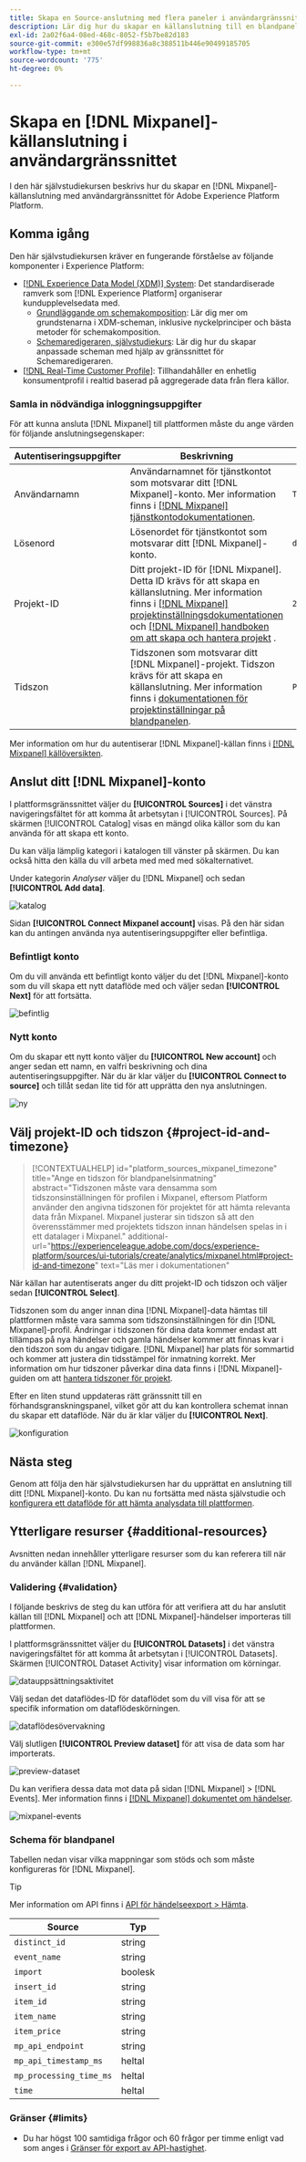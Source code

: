 ```yaml
---
title: Skapa en Source-anslutning med flera paneler i användargränssnittet
description: Lär dig hur du skapar en källanslutning till en blandpanel med Adobe Experience Platform-gränssnittet.
exl-id: 2a02f6a4-08ed-468c-8052-f5b7be82d183
source-git-commit: e300e57df998836a8c388511b446e90499185705
workflow-type: tm+mt
source-wordcount: '775'
ht-degree: 0%

---
```


# Skapa en [!DNL Mixpanel]-källanslutning i användargränssnittet

I den här självstudiekursen beskrivs hur du skapar en [!DNL Mixpanel]-källanslutning med användargränssnittet för Adobe Experience Platform Platform.

## Komma igång

Den här självstudiekursen kräver en fungerande förståelse av följande komponenter i Experience Platform:

* [[!DNL Experience Data Model (XDM)] System](../../../../../xdm/home.md): Det standardiserade ramverk som [!DNL Experience Platform] organiserar kundupplevelsedata med.
   * [Grundläggande om schemakomposition](../../../../../xdm/schema/composition.md): Lär dig mer om grundstenarna i XDM-scheman, inklusive nyckelprinciper och bästa metoder för schemakomposition.
   * [Schemaredigeraren, självstudiekurs](../../../../../xdm/tutorials/create-schema-ui.md): Lär dig hur du skapar anpassade scheman med hjälp av gränssnittet för Schemaredigeraren.
* [[!DNL Real-Time Customer Profile]](../../../../../profile/home.md): Tillhandahåller en enhetlig konsumentprofil i realtid baserad på aggregerade data från flera källor.

### Samla in nödvändiga inloggningsuppgifter

För att kunna ansluta [!DNL Mixpanel] till plattformen måste du ange värden för följande anslutningsegenskaper:

| Autentiseringsuppgifter | Beskrivning | Exempel |
| --- | --- | --- |
| Användarnamn | Användarnamnet för tjänstkontot som motsvarar ditt [!DNL Mixpanel]-konto. Mer information finns i [[!DNL Mixpanel] tjänstkontodokumentationen](https://developer.mixpanel.com/reference/service-accounts#authenticating-with-a-service-account). | `Test8.6d4ee7.mp-service-account` |
| Lösenord | Lösenordet för tjänstkontot som motsvarar ditt [!DNL Mixpanel]-konto. | `dLlidiKHpCZtJhQDyN2RECKudMeTItX1` |
| Projekt-ID | Ditt projekt-ID för [!DNL Mixpanel]. Detta ID krävs för att skapa en källanslutning. Mer information finns i [[!DNL Mixpanel] projektinställningsdokumentationen](https://help.mixpanel.com/hc/en-us/articles/115004490503-Project-Settings) och [[!DNL Mixpanel] handboken om att skapa och hantera projekt](https://help.mixpanel.com/hc/en-us/articles/115004505106-Create-and-Manage-Projects) . | `2384945` |
| Tidszon | Tidszonen som motsvarar ditt [!DNL Mixpanel]-projekt. Tidszon krävs för att skapa en källanslutning. Mer information finns i [dokumentationen för projektinställningar på blandpanelen](https://help.mixpanel.com/hc/en-us/articles/115004490503-Project-Settings). | `Pacific Standard Time` |

Mer information om hur du autentiserar [!DNL Mixpanel]-källan finns i [[!DNL Mixpanel] källöversikten](../../../../connectors/analytics/mixpanel.md).

## Anslut ditt [!DNL Mixpanel]-konto

I plattformsgränssnittet väljer du **[!UICONTROL Sources]** i det vänstra navigeringsfältet för att komma åt arbetsytan i [!UICONTROL Sources]. På skärmen [!UICONTROL Catalog] visas en mängd olika källor som du kan använda för att skapa ett konto.

Du kan välja lämplig kategori i katalogen till vänster på skärmen. Du kan också hitta den källa du vill arbeta med med med sökalternativet.

Under kategorin *Analyser* väljer du [!DNL Mixpanel] och sedan **[!UICONTROL Add data]**.

![katalog](../../../../images/tutorials/create/mixpanel-export-events/catalog.png)

Sidan **[!UICONTROL Connect Mixpanel account]** visas. På den här sidan kan du antingen använda nya autentiseringsuppgifter eller befintliga.

### Befintligt konto

Om du vill använda ett befintligt konto väljer du det [!DNL Mixpanel]-konto som du vill skapa ett nytt dataflöde med och väljer sedan **[!UICONTROL Next]** för att fortsätta.

![befintlig](../../../../images/tutorials/create/mixpanel-export-events/existing.png)

### Nytt konto

Om du skapar ett nytt konto väljer du **[!UICONTROL New account]** och anger sedan ett namn, en valfri beskrivning och dina autentiseringsuppgifter. När du är klar väljer du **[!UICONTROL Connect to source]** och tillåt sedan lite tid för att upprätta den nya anslutningen.

![ny](../../../../images/tutorials/create/mixpanel-export-events/new.png)

## Välj projekt-ID och tidszon {#project-id-and-timezone}

>[!CONTEXTUALHELP]
>id="platform_sources_mixpanel_timezone"
>title="Ange en tidszon för blandpanelsinmatning"
>abstract="Tidszonen måste vara densamma som tidszonsinställningen för profilen i Mixpanel, eftersom Platform använder den angivna tidszonen för projektet för att hämta relevanta data från Mixpanel. Mixpanel justerar sin tidszon så att den överensstämmer med projektets tidszon innan händelsen spelas in i ett datalager i Mixpanel."
>additional-url="https://experienceleague.adobe.com/docs/experience-platform/sources/ui-tutorials/create/analytics/mixpanel.html#project-id-and-timezone" text="Läs mer i dokumentationen"

När källan har autentiserats anger du ditt projekt-ID och tidszon och väljer sedan **[!UICONTROL Select]**.

Tidszonen som du anger innan dina [!DNL Mixpanel]-data hämtas till plattformen måste vara samma som tidszonsinställningen för din [!DNL Mixpanel]-profil. Ändringar i tidszonen för dina data kommer endast att tillämpas på nya händelser och gamla händelser kommer att finnas kvar i den tidszon som du angav tidigare. [!DNL Mixpanel] har plats för sommartid och kommer att justera din tidsstämpel för inmatning korrekt. Mer information om hur tidszoner påverkar dina data finns i [!DNL Mixpanel]-guiden om att [hantera tidszoner för projekt](https://help.mixpanel.com/hc/en-us/articles/115004547203-Manage-Timezones-for-Projects-in-Mixpanel).

Efter en liten stund uppdateras rätt gränssnitt till en förhandsgranskningspanel, vilket gör att du kan kontrollera schemat innan du skapar ett dataflöde. När du är klar väljer du **[!UICONTROL Next]**.

![konfiguration](../../../../images/tutorials/create/mixpanel-export-events/authentication-configuration.png)

## Nästa steg

Genom att följa den här självstudiekursen har du upprättat en anslutning till ditt [!DNL Mixpanel]-konto. Du kan nu fortsätta med nästa självstudie och [konfigurera ett dataflöde för att hämta analysdata till plattformen](../../dataflow/analytics.md).

## Ytterligare resurser {#additional-resources}

Avsnitten nedan innehåller ytterligare resurser som du kan referera till när du använder källan [!DNL Mixpanel].

### Validering {#validation}

I följande beskrivs de steg du kan utföra för att verifiera att du har anslutit källan till [!DNL Mixpanel] och att [!DNL Mixpanel]-händelser importeras till plattformen.

I plattformsgränssnittet väljer du **[!UICONTROL Datasets]** i det vänstra navigeringsfältet för att komma åt arbetsytan i [!UICONTROL Datasets]. Skärmen [!UICONTROL Dataset Activity] visar information om körningar.

![datauppsättningsaktivitet](../../../../images/tutorials/create/mixpanel-export-events/dataset-activity.png)

Välj sedan det dataflödes-ID för dataflödet som du vill visa för att se specifik information om dataflödeskörningen.

![dataflödesövervakning](../../../../images/tutorials/create/mixpanel-export-events/dataflow-monitoring.png)

Välj slutligen **[!UICONTROL Preview dataset]** för att visa de data som har importerats.

![preview-dataset](../../../../images/tutorials/create/mixpanel-export-events/preview-dataset.png)

Du kan verifiera dessa data mot data på sidan [!DNL Mixpanel] > [!DNL Events]. Mer information finns i [[!DNL Mixpanel] dokumentet om händelser](https://help.mixpanel.com/hc/en-us/articles/4402837164948-Events-formerly-Live-View-).

![mixpanel-events](../../../../images/tutorials/create/mixpanel-export-events/mixpanel-events.png)

### Schema för blandpanel

Tabellen nedan visar vilka mappningar som stöds och som måste konfigureras för [!DNL Mixpanel].

>[!TIP]
>
>Mer information om API finns i [API för händelseexport > Hämta](https://developer.mixpanel.com/reference/raw-event-export).


| Source | Typ |
|---|---|
| `distinct_id` | string |
| `event_name` | string |
| `import` | boolesk |
| `insert_id` | string |
| `item_id` | string |
| `item_name` | string |
| `item_price` | string |
| `mp_api_endpoint` | string |
| `mp_api_timestamp_ms` | heltal |
| `mp_processing_time_ms` | heltal |
| `time` | heltal |

### Gränser {#limits}

* Du har högst 100 samtidiga frågor och 60 frågor per timme enligt vad som anges i [Gränser för export av API-hastighet](https://help.mixpanel.com/hc/en-us/articles/115004602563-Rate-Limits-for-API-Endpoints).
